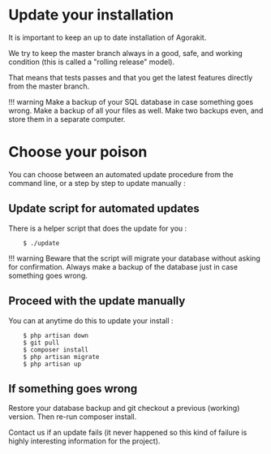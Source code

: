 # Update your installation
It is important to keep an up to date installation of Agorakit.

We try to keep the master branch always in a good, safe, and working condition (this is called a "rolling release" model).

That means that tests passes and that you get the latest features directly from the master branch.

!!! warning
        Make a backup of your SQL database in case something goes wrong. Make a backup of all your files as well. Make two backups even, and store them in a separate computer.

# Choose your poison
You can choose between an automated update procedure from the command line, or a step by step to update manually :

## Update script for automated updates
There is a helper script that does the update for you :

        $ ./update

!!! warning
        Beware that the script will migrate your database without asking for confirmation. Always make a backup of the database just in case something goes wrong.


## Proceed with the update manually
You can at anytime do this to update your install :

        $ php artisan down
        $ git pull
        $ composer install
        $ php artisan migrate
        $ php artisan up



## If something goes wrong
Restore your database backup and git checkout a previous (working) version. Then re-run composer install.

Contact us if an update fails (it never happened so this kind of failure is highly interesting information for the project).
